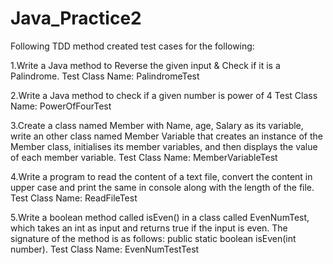 # Java_Practice2

Following TDD method created test cases for the following:

1.Write a Java method to Reverse the given input & Check if it is a Palindrome.
       Test Class Name: PalindromeTest

2.Write a Java method to check if a given number is power of 4
       Test Class Name: PowerOfFourTest


3.Create a class named Member with Name, age, Salary as its variable, write an other
  class named Member Variable that creates an instance of the Member class, initialises its
  member variables, and then displays the value of each member variable.
         Test Class Name: MemberVariableTest


4.Write a program to read the content of a text file, convert the content in upper case
 and print the same in console along with the length of the file.
        Test Class Name: ReadFileTest


5.Write a boolean method called isEven() in a class called EvenNumTest, which takes
  an int as input and returns true if the input is even. The signature of the method is as
  follows: public static boolean isEven(int number).
         Test Class Name: EvenNumTestTest

